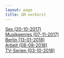 ```yaml
---
layout: page
title: GM verkürzt
---
```



[Sex (20-10-2017)](https://grillmoebel.github.io/2017/10/20/fourtyfourth-post/)<br>
[Musikgenres (07-11-2017)](https://grillmoebel.github.io/2017/11/07/fourtyfifth-post/)<br>
[Berlin (13-01-2018)](https://grillmoebel.github.io/2018/01/13/fiftysecond-post/)<br>
[Arbeit (08-08-2018)](https://grillmoebel.github.io/2018/08/08/seventyfifth-post/)<br>
[TV-Serien (03-10-2018)](https://grillmoebel.github.io/2018/10/03/seventyeighth-post/)<br>

